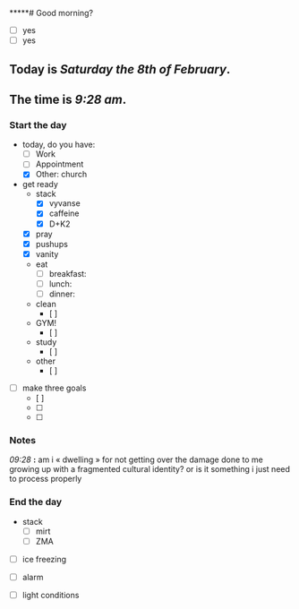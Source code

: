 *****# Good morning? 
* [ ] yes
* [ ] yes

## Today is ***Saturday the 8th of February***.
## The time is ***9:28 am***.
### Start the day
* today, do you have:
	* [ ] Work
	* [ ] Appointment
	* [x] Other:    church

* get ready
	* stack
		* [x] vyvanse
		* [x] caffeine
		* [x] D+K2
	* [x] pray
	* [x] pushups
	* [x] vanity
	* eat
		* [ ] breakfast:
		* [ ] lunch:
		* [ ] dinner:
	* clean
		* [ ] 
	* GYM!
		* [ ] 
	* study
		* [ ] 
	* other
		* [ ] 
* [ ] make three goals
	* [ ]  
	* [ ]  
	* [ ] 

### Notes

*09:28* **:**   am i « dwelling » for not getting over the damage done to me growing up with a fragmented cultural identity? or is it something i just need to process properly


### End the day
* stack
	* [ ] mirt
	* [ ] ZMA
* [ ] ice freezing
* [ ] alarm
* [ ] light conditions

